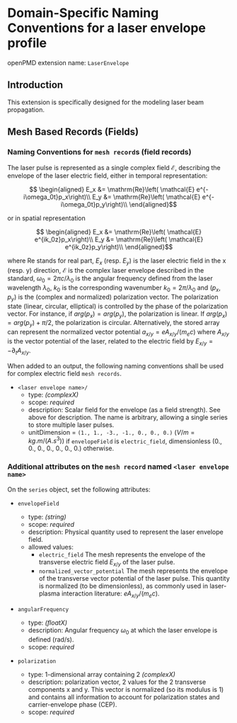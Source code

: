 Domain-Specific Naming Conventions for a laser envelope profile
===============================================================

openPMD extension name: `LaserEnvelope`


Introduction
------------

This extension is specifically designed for the modeling laser beam propagation.

Mesh Based Records (Fields)
---------------------------

### Naming Conventions for `mesh record`s (field records)

The laser pulse is represented as a single complex field $\mathcal{E}$, describing the envelope of the laser electric field, either in temporal representation:

```math
   \begin{aligned}
   E_x &= \mathrm{Re}\left( \mathcal{E} e^{-i\omega_0t}p_x\right)\\
   E_y &= \mathrm{Re}\left( \mathcal{E} e^{-i\omega_0t}p_y\right)\\
\end{aligned}
```

or in spatial representation

```math
   \begin{aligned}
   E_x &= \mathrm{Re}\left( \mathcal{E} e^{ik_0z}p_x\right)\\
   E_y &= \mathrm{Re}\left( \mathcal{E} e^{ik_0z}p_y\right)\\
\end{aligned}
```

where $\mathrm{Re}$ stands for real part, $E_x$ (resp. $E_y$) is the laser electric field in the x (resp. y) direction, $\mathcal{E}$ is the complex laser envelope described in the standard, $\omega_0 = 2\pi c/\lambda_0$ is the angular frequency defined from the laser wavelength $\lambda_0$, $k_0$ is the corresponding wavenumber $k_0=2\pi/\lambda_0$ and $(p_x,p_y)$ is the (complex and normalized) polarization vector. The polarization state (linear, circular, elliptical) is controlled by the phase of the polarization vector. For instance, if $arg(p_x) = arg(p_y)$, the polarization is linear. If $arg(p_x) = arg(p_y) + \pi/2$, the polarization is circular. Alternatively, the stored array can represent the normalized vector potential $a_{x/y} = eA_{x/y}/(m_ec)$ where $A_{x/y}$ is the vector potential of the laser, related to the electric field by $E_{x/y} = -\partial_tA_{x/y}$.

When added to an output, the following naming conventions shall be used for complex electric field `mesh records`.

  - `<laser envelope name>/`
    - type: *(complexX)*
    - scope: *required*
    - description: Scalar field for the envelope (as a field strength). See above for description. The name is arbitrary, allowing a single series to store multiple laser pulses.
    - unitDimension = `(1., 1., -3., -1., 0., 0., 0.)` $(V/m = kg . m / (A . s^3))$ if `envelopeField` is `electric_field`, dimensionless (0., 0., 0., 0., 0., 0., 0.) otherwise.

### Additional attributes on the `mesh record` named `<laser envelope name>`

On the `series` object, set the following attributes:

  - `envelopeField`
    - type: *(string)*
    - scope: *required*
    - description: Physical quantity used to represent the laser envelope field.
    - allowed values:
      - `electric_field` The mesh represents the envelope of the transverse electric field $E_{x/y}$ of the laser pulse.
      - `normalized_vector_potential` The mesh represents the envelope of the transverse vector potential of the laser pulse. This quantity is normalized (to be dimensionless), as commonly used in laser-plasma interaction literature: $eA_{x/y}/(m_ec)$.

  - `angularFrequency`
    - type: *(floatX)*
    - description: Angular frequency $\omega_0$ at which the laser envelope is defined (rad/s).
    - scope: *required*

  - `polarization`
    - type: 1-dimensional array containing 2 *(complexX)*
    - description: polarization vector, 2 values for the 2 transverse components x and y. This vector is normalized (so its modulus is 1) and contains all information to account for polarization states and carrier-envelope phase (CEP).
    - scope: *required*
